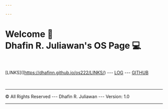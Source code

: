 ```yaml
---

---
```

# Welcome 🍻 <br>  Dhafin R. Juliawan's OS Page 💻
<br>

[LINKS]((https://dhafinn.github.io/os222/LINKS/) ---
[LOG](TXT/mylog.txt) ---
[GITHUB](https://github.com/dhafinn/os222)
<br>

<br>
<hr>
&copy; All Rights Reserved  ---  Dhafin R. Juliawan  --- Version:  1.0
<hr>
<br>
